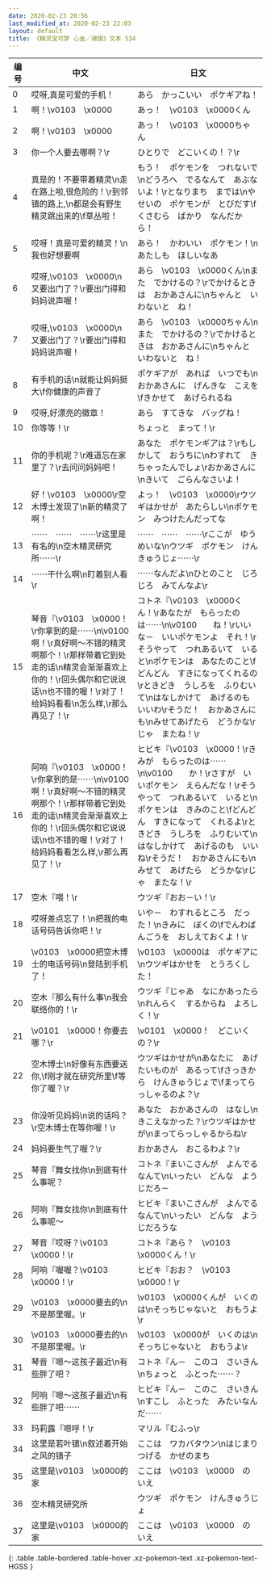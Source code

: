```yaml
---
date: 2020-02-23 20:56
last_modified_at: 2020-02-23 22:03
layout: default
title: 《精灵宝可梦 心金／魂银》文本 534
---
```

| 编号 | 中文 | 日文 |
| ---- | ---- | ---- |
| 0 | 哎呀,真是可爱的手机！ | あら　かっこいい　ポケギアね！ |
| 1 | 啊！\v0103　\x0000 | あっ！　\v0103　\x0000くん |
| 2 | 啊！\v0103　\x0000 | あっ！　\v0103　\x0000ちゃん |
| 3 | 你一个人要去哪啊？\r | ひとりで　どこいくの！？\r |
| 4 | 真是的！不要带着精灵\n走在路上啦,很危险的！\r到邻镇的路上,\n都是会有野生精灵跳出来的\f草丛啦！ | もう！　ポケモンを　つれないで\nどうろへ　でるなんて　あぶないよ！\rとなりまち　までは\nやせいの　ポケモンが　とびだす\fくさむら　ばかり　なんだから！ |
| 5 | 哎呀！真是可爱的精灵！\n我也好想要啊 | あら！　かわいい　ポケモン！\nあたしも　ほしいなあ |
| 6 | 哎呀,\v0103　\x0000\n又要出门了？\r要出门得和妈妈说声喔！ | あら　\v0103　\x0000くん\nまた　でかけるの？\rでかけるときは　おかあさんに\nちゃんと　いわないと　ね！ |
| 7 | 哎呀,\v0103　\x0000\n又要出门了？\r要出门得和妈妈说声喔！ | あら　\v0103　\x0000ちゃん\nまた　でかけるの？\rでかけるときは　おかあさんに\nちゃんと　いわないと　ね！ |
| 8 | 有手机的话\n就能让妈妈挺大\f你健康的声音了 | ポケギアが　あれば　いつでも\nおかあさんに　げんきな　こえを\fきかせて　あげられるね |
| 9 | 哎呀,好漂亮的徽章！ | あら　すてきな　バッグね！ |
| 10 | 你等等！\r | ちょっと　まって！\r |
| 11 | 你的手机呢？\r难道忘在家里了？\r去问问妈妈吧！ | あなた　ポケモンギアは？\rもしかして　おうちに\nわすれて　きちゃったんでしょ\rおかあさんに\nきいて　ごらんなさいよ！ |
| 12 | 好！\v0103　\x0000\r空木博士发现了\n新的精灵了啊！ | よっ！　\v0103　\x0000\rウツギはかせが　あたらしい\nポケモン　みつけたんだってな |
| 13 | ⋯⋯　⋯⋯　⋯⋯\r这里是有名的\n空木精灵研究所⋯⋯\r | ⋯⋯　⋯⋯　⋯⋯\rここが　ゆうめいな\nウツギ　ポケモン　けんきゅうじょ⋯⋯\r |
| 14 | ⋯⋯干什么啊\n盯着别人看\r | ⋯⋯なんだよ\nひとのこと　じろじろ　みてんなよ\r |
| 15 | 琴音『\v0103　\x0000！\r你拿到的是⋯⋯\n\v0100　　啊！\r真好啊～不错的精灵啊那个！\r那样带着它到处走的话\n精灵会渐渐喜欢上你的！\r回头偶尔和它说说话\n也不错的喔！\r对了！给妈妈看看\n怎么样,\r那么再见了！\r | コトネ『\v0103　\x0000くん！\rあなたが　もらったのは⋯⋯\n\v0100　　ね！\rいいな－　いいポケモンよ　それ！\rそうやって　つれあるいて　いると\nポケモンは　あなたのこと\fどんどん　すきになってくれるの\rときどき　うしろを　ふりむいて\nはなしかけて　あげるのも　いいわ\rそうだ！　おかあさんにも\nみせてあげたら　どうかな\rじゃ　またね！\r |
| 16 | 阿响『\v0103　\x0000！\r你拿到的是⋯⋯\n\v0100　　啊！\r真好啊～不错的精灵啊那个！\r那样带着它到处走的话\n精灵会渐渐喜欢上你的！\r回头偶尔和它说说话\n也不错的喔！\r对了！给妈妈看看怎么样,\r那么再见了！\r | ヒビキ『\v0103　\x0000！\rきみが　もらったのは⋯⋯\n\v0100　　か！\rさすが　いいポケモン　えらんだな！\rそうやって　つれあるいて　いると\nポケモンは　きみのこと\fどんどん　すきになって　くれるよ\rときどき　うしろを　ふりむいて\nはなしかけて　あげるのも　いいね\rそうだ！　おかあさんにも\nみせて　あげたら　どうかな\rじゃ　またな！\r |
| 17 | 空木『喂！\r | ウツギ『おお－い！\r |
| 18 | 哎呀差点忘了！\n把我的电话号码告诉你吧！\r | いや－　わすれるところ　だった！\nきみに　ぼくの\fでんわばんごうを　おしえておくよ！\r |
| 19 | \v0103　\x0000把空木博士的电话号码\n登陆到手机了！ | \v0103　\x0000は　ポケギアに\nウツギはかせを　とうろくした！ |
| 20 | 空木『那么有什么事\n我会联络你的！\r | ウツギ『じゃあ　なにかあったら\nれんらく　するからね　よろしく！\r |
| 21 | \v0101　\x0000！你要去哪？\r | \v0101　\x0000！　どこいくの？\r |
| 22 | 空木博士\n好像有东西要送你,\f刚才就在研究所里\f等你了喔？\r | ウツギはかせが\nあなたに　あげたいものが　あるって\fさっきから　けんきゅうじょで\fまってらっしゃるのよ？\r |
| 23 | 你没听见妈妈\n说的话吗？\r空木博士在等你喔！\r | あなた　おかあさんの　はなし\nきこえなかった？\rウツギはかせが\nまってらっしゃるからね\r |
| 24 | 妈妈要生气了喔？\r | おかあさん　おこるわよ？\r |
| 25 | 琴音『舞女找你\n到底有什么事呢？ | コトネ『まいこさんが　よんでるなんて\nいったい　どんな　ようじだろ－ |
| 26 | 阿响『舞女找你\n到底有什么事呢～ | ヒビキ『まいこさんが　よんでるなんて\nいったい　どんな　ようじだろうな |
| 27 | 琴音『哎呀？\v0103　\x0000！\r | コトネ『あら？　\v0103　\x0000くん！\r |
| 28 | 阿响『喔喔？\v0103　\x0000！\r | ヒビキ『おお？　\v0103　\x0000！\r |
| 29 | \v0103　\x0000要去的\n不是那里喔。\r | \v0103　\x0000くんが　いくのは\nそっちじゃないと　おもうよ\r |
| 30 | \v0103　\x0000要去的\n不是那里喔。\r | \v0103　\x0000が　いくのは\nそっちじゃないと　おもうよ\r |
| 31 | 琴音『嗯～这孩子最近\n有些胖了吧？ | コトネ『ん－　このコ　さいきん\nちょっと　ふとった⋯⋯？ |
| 32 | 阿响『嗯～这孩子最近\n有些胖了吧⋯⋯ | ヒビキ『ん－　このこ　さいきん\nすこし　ふとった　みたいなんだ⋯⋯ |
| 33 | 玛莉露『嗯呼！\r | マリル『むふっ\r |
| 34 | 这里是若叶镇\n叙述着开始之风的镇子 | ここは　ワカバタウン\nはじまり　つげる　かぜのまち |
| 35 | 这里是\v0103　\x0000的家 | ここは　\v0103　\x0000　のいえ |
| 36 | 空木精灵研究所 | ウツギ　ポケモン　けんきゅうじょ |
| 37 | 这里是\v0103　\x0000的家 | ここは　\v0103　\x0000　のいえ |
{: .table .table-bordered .table-hover .xz-pokemon-text .xz-pokemon-text-HGSS }